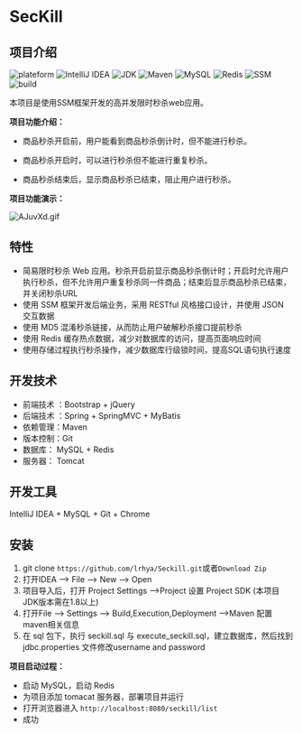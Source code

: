 # SecKill

## 项目介绍

![plateform](https://img.shields.io/badge/plateform-windows-lightgrey.svg) 
![IntelliJ IDEA](https://img.shields.io/badge/IntelliJ%20IDEA-2018.2.7-8B0000.svg) 
![JDK](https://img.shields.io/badge/JDK-1.8.0_121-3A5FCD.svg) 
![Maven](https://img.shields.io/badge/Maven-3.6.0-ff69b4.svg) 
![MySQL](https://img.shields.io/badge/MySQL-5.7.21-20B2AA.svg) 
![Redis](https://img.shields.io/badge/Redis-3.2.100-20B2AA.svg) 
![SSM](https://img.shields.io/badge/SSM-framework-brightgreen.svg) 
![build](https://img.shields.io/badge/build-passing-brightgreen.svg) 

本项目是使用SSM框架开发的高并发限时秒杀web应用。

**项目功能介绍：**

- 商品秒杀开启前，用户能看到商品秒杀倒计时，但不能进行秒杀。

- 商品秒杀开启时，可以进行秒杀但不能进行重复秒杀。

- 商品秒杀结束后，显示商品秒杀已结束，阻止用户进行秒杀。

  

**项目功能演示：**

![AJuvXd.gif](https://s2.ax1x.com/2019/03/23/AJuvXd.gif)



## 特性

- 简易限时秒杀 Web 应用。秒杀开启前显示商品秒杀倒计时；开启时允许用户执行秒杀，但不允许用户重复秒杀同一件商品；结束后显示商品秒杀已结束，并关闭秒杀URL
- 使用 SSM 框架开发后端业务，采用 RESTful 风格接口设计，并使用 JSON 交互数据
- 使用 MD5 混淆秒杀链接，从而防止用户破解秒杀接口提前秒杀
- 使用 Redis 缓存热点数据，减少对数据库的访问，提高页面响应时间
- 使用存储过程执行秒杀操作，减少数据库行级锁时间，提高SQL语句执行速度



## 开发技术

- 前端技术 ：Bootstrap + jQuery 
- 后端技术 ：Spring + SpringMVC + MyBatis 
- 依赖管理：Maven
- 版本控制：Git
- 数据库： MySQL + Redis
- 服务器： Tomcat



## 开发工具

IntelliJ IDEA + MySQL + Git + Chrome



## 安装

1. git clone `https://github.com/lrhya/Seckill.git`或者`Download Zip`
2. 打开IDEA --> File --> New --> Open
3. 项目导入后，打开 Project Settings -->Project 设置 Project SDK (本项目JDK版本需在1.8以上)
4. 打开File --> Settings --> Build,Execution,Deployment -->Maven 配置maven相关信息
5. 在 sql 包下，执行 seckill.sql 与 execute_seckill.sql，建立数据库，然后找到 jdbc.properties 文件修改username and password

**项目启动过程：**

- 启动 MySQL，启动 Redis
- 为项目添加 tomacat 服务器，部署项目并运行
- 打开浏览器进入 `http://localhost:8080/seckill/list`
- 成功
